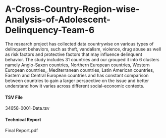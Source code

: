 # A-Cross-Country-Region-wise-Analysis-of-Adolescent-Delinquency-Team-6

The research project has collected data countrywise on various types of delinquent behaviors, such as theft, vandalism, violence, drug abuse as well as risk factors and protective factors that may influence delinquent behavior. The study includes 31 countries and our grouped it into 6 clusters namely Anglo-Saxon countries, Northern European countries, Western European countries,, Mediterranean countries, Latin American countries, Eastern and Central European countries and has constant comparison between countries to gain a larger perspective on the issue and better understand how it varies across different social-economic contexts.

#### TSV File
34658-0001-Data.tsv

#### Technical Report
Final Report.pdf
